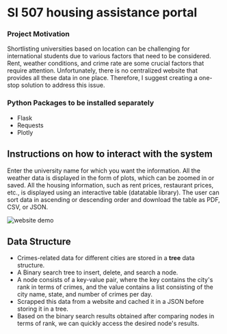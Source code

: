 # SI 507 housing assistance portal

### Project Motivation
Shortlisting universities based on location can be challenging for international students due to various factors that need to be considered. Rent, weather conditions, and crime rate are some crucial factors that require attention. Unfortunately, there is no centralized website that provides all these data in one place. Therefore, I suggest creating a one-stop solution to address this issue.

### Python Packages to be installed separately 
- Flask
- Requests
- Plotly

## Instructions on how to interact with the system 
Enter the university name for which you want the information. All the weather data is displayed in the form of plots, which can be zoomed in or saved. All the housing information, such as rent prices, restaurant prices, etc., is displayed using an interactive table (datatable library). The user can sort data in ascending or descending order and download the table as PDF, CSV, or JSON.  

![website demo](https://github.com/SauravTelge/SI507-housing-assistance-portal/blob/main/extra_files/demo_website.gif)


## Data Structure

- Crimes-related data for different cities are stored in a **tree** data structure.
- A Binary search tree to insert, delete, and search a node.
- A node consists of a key-value pair, where the key contains the city's rank in terms of crimes, and the value contains a list consisting of the city name, state, and number of crimes per day.
- Scrapped this data from a website and cached it in a JSON before storing it in a tree.
- Based on the binary search results obtained after comparing nodes in terms of rank, we can quickly access the desired node's results.

